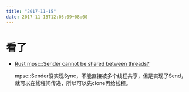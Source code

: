 ```yaml
---
title: "2017-11-15"
date: 2017-11-15T12:05:09+08:00
---
```


# 看了

+ [Rust mpsc::Sender cannot be shared between threads?](https://stackoverflow.com/questions/40384274/rust-mpscsender-cannot-be-shared-between-threads)

    mpsc::Sender没实现Sync，不能直接被多个线程共享，但是实现了Send，就可以在线程间传递，所以可以先clone再给线程。